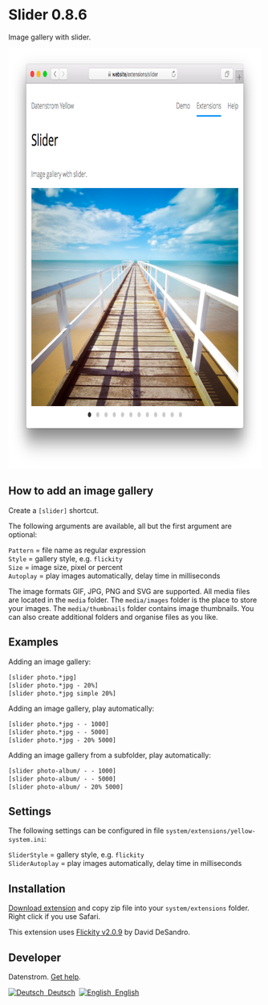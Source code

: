 Slider 0.8.6
============
Image gallery with slider.

<p align="center"><img src="slider-screenshot.png?raw=true" width="795" height="836" alt="Screenshot"></p>

## How to add an image gallery

Create a `[slider]` shortcut.

The following arguments are available, all but the first argument are optional:
  
`Pattern` = file name as regular expression  
`Style` = gallery style, e.g. `flickity`  
`Size` = image size, pixel or percent  
`Autoplay` = play images automatically, delay time in milliseconds  

The image formats GIF, JPG, PNG and SVG are supported. All media files are located in the `media` folder. The `media/images` folder is the place to store your images. The `media/thumbnails` folder contains image thumbnails. You can also create additional folders and organise files as you like.

## Examples

Adding an image gallery:

    [slider photo.*jpg]
    [slider photo.*jpg - 20%]
    [slider photo.*jpg simple 20%]

Adding an image gallery, play automatically:

    [slider photo.*jpg - - 1000]
    [slider photo.*jpg - - 5000]
    [slider photo.*jpg - 20% 5000]

Adding an image gallery from a subfolder, play automatically:

    [slider photo-album/ - - 1000]
    [slider photo-album/ - - 5000]
    [slider photo-album/ - 20% 5000]

## Settings

The following settings can be configured in file `system/extensions/yellow-system.ini`:

`SliderStyle` = gallery style, e.g. `flickity`  
`SliderAutoplay` = play images automatically, delay time in milliseconds  

## Installation

[Download extension](https://github.com/datenstrom/yellow-extensions/raw/master/zip/slider.zip) and copy zip file into your `system/extensions` folder. Right click if you use Safari.

This extension uses [Flickity v2.0.9](https://github.com/metafizzy/flickity) by David DeSandro.

## Developer

Datenstrom. [Get help](https://datenstrom.se/yellow/help/).

<p>
<a href="README-de.md"><img src="https://raw.githubusercontent.com/datenstrom/yellow-extensions/master/source/help/language-de.png" width="15" height="15" alt="Deutsch">&nbsp; Deutsch</a>&nbsp;
<a href="README.md"><img src="https://raw.githubusercontent.com/datenstrom/yellow-extensions/master/source/help/language-en.png" width="15" height="15" alt="English">&nbsp; English</a>&nbsp;
</p>